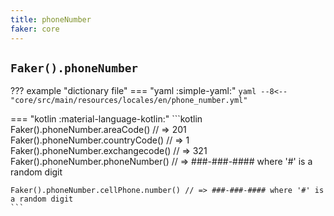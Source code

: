 ```yaml
---
title: phoneNumber
faker: core
---
```


## `Faker().phoneNumber`

??? example "dictionary file"
    === "yaml :simple-yaml:"
        ```yaml
        --8<-- "core/src/main/resources/locales/en/phone_number.yml"
        ```

=== "kotlin :material-language-kotlin:"
    ```kotlin
    Faker().phoneNumber.areaCode() // => 201
    Faker().phoneNumber.countryCode() // => 1
    Faker().phoneNumber.exchangecode() // => 321
    Faker().phoneNumber.phoneNumber() // => ###-###-#### where '#' is a random digit

    Faker().phoneNumber.cellPhone.number() // => ###-###-#### where '#' is a random digit
    ```
